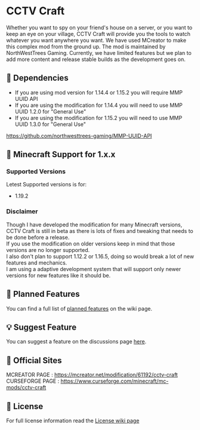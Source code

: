 # CCTV Craft
Whether you want to spy on your friend's house on a server, or you want to keep an eye on your village, CCTV Craft will provide you the tools to watch whatever you want anywhere you want. We have used MCreator to make this complex mod from the ground up. The mod is maintained by NorthWestTrees Gaming. Currently, we have limited features but we plan to add more content and release stable builds as the development goes on.

## 🧩 Dependencies
- If you are using mod version for 1.14.4 or 1.15.2 you will require MMP UUID API  
- If you are using the modification for 1.14.4 you will need to use MMP UUID 1.2.0 for "General Use"  
- If you are using the modification for 1.15.2 you will need to use MMP UUID 1.3.0 for "General Use"  

https://github.com/northwesttrees-gaming/MMP-UUID-API

## 🔨 Minecraft Support for 1.x.x
### Supported Versions
Letest Supported versions is for:
- 1.19.2

### Disclaimer
Though I have developed the modification for many Minecraft versions,  
CCTV Craft is still in beta as there is lots of fixes and tweaking that needs to be done before a release.  
If you use the modification on older versions keep in mind that those versions are no longer supported.  
I also don't plan to support 1.12.2 or 1.16.5, doing so would break a lot of new features and mechanics.  
I am using a adaptive development system that will support only newer versions for new features like it should be.

## 📌 Planned Features
You can find a full list of [planned features](https://github.com/northwesttrees-gaming/CCTV-Craft/wiki/Planned-Features) on the wiki page.

## 💡 Suggest Feature
You can suggest a feature on the discussions page [here](https://github.com/northwesttrees-gaming/CCTV-Craft/issues/new/choose).

## 🔗 Official Sites
MCREATOR PAGE : https://mcreator.net/modification/61192/cctv-craft  
CURSEFORGE PAGE : https://www.curseforge.com/minecraft/mc-mods/cctv-craft

## 📃 License
For full license information read the [License wiki page](https://github.com/northwesttrees-gaming/CCTV-Craft/wiki/License)
